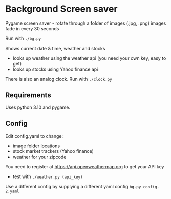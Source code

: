 # Background Screen saver

Pygame screen saver - rotate through a folder of images (.jpg, .png)
images fade in every 30 seconds

Run with `./bg.py` 

Shows current date & time, weather and stocks
 - looks up weather using the weather api (you need your own key, easy to get)
 - looks up stocks using Yahoo finance api

There is also an analog clock.
Run with `./clock.py`

## Requirements

Uses python 3.10 and pygame.

## Config

Edit config.yaml to change:
 - image folder locations
 - stock market trackers (Yahoo finance)
 - weather for your zipcode

You need to register at https://api.openweathermap.org to get your API key
 - test with `./weather.py (api_key)`

Use a different config by supplying a different yaml config
`bg.py config-2.yaml`

